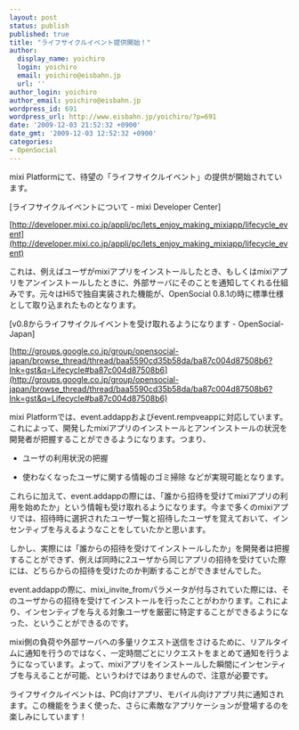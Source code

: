 ```yaml
---
layout: post
status: publish
published: true
title: "ライフサイクルイベント提供開始！"
author:
  display_name: yoichiro
  login: yoichiro
  email: yoichiro@eisbahn.jp
  url: ''
author_login: yoichiro
author_email: yoichiro@eisbahn.jp
wordpress_id: 691
wordpress_url: http://www.eisbahn.jp/yoichiro/?p=691
date: '2009-12-03 21:52:32 +0900'
date_gmt: '2009-12-03 12:52:32 +0900'
categories:
- OpenSocial
---
```


mixi Platformにて、待望の「ライフサイクルイベント」の提供が開始されています。

[ライフサイクルイベントについて - mixi Developer Center]

[http://developer.mixi.co.jp/appli/pc/lets_enjoy_making_mixiapp/lifecycle_event](http://developer.mixi.co.jp/appli/pc/lets_enjoy_making_mixiapp/lifecycle_event)

これは、例えばユーザがmixiアプリをインストールしたとき、もしくはmixiアプリをアンインストールしたときに、外部サーバにそのことを通知してくれる仕組みです。元々はHi5で独自実装された機能が、OpenSocial 0.8.1の時に標準仕様として取り込まれたものとなります。

[v0.8からライフサイクルイベントを受け取れるようになります - OpenSocial-Japan]

[http://groups.google.co.jp/group/opensocial-japan/browse_thread/thread/baa5590cd35b58da/ba87c004d87508b6?lnk=gst&q=Lifecycle#ba87c004d87508b6](http://groups.google.co.jp/group/opensocial-japan/browse_thread/thread/baa5590cd35b58da/ba87c004d87508b6?lnk=gst&q=Lifecycle#ba87c004d87508b6)

mixi Platformでは、event.addappおよびevent.rempveappに対応しています。これによって、開発したmixiアプリのインストールとアンインストールの状況を開発者が把握することができるようになります。つまり、

* ユーザの利用状況の把握

* 使わなくなったユーザに関する情報のゴミ掃除
などが実現可能となります。

これらに加えて、event.addappの際には、「誰から招待を受けてmixiアプリの利用を始めたか」という情報も受け取れるようになります。今まで多くのmixiアプリでは、招待時に選択されたユーザ一覧と招待したユーザを覚えておいて、インセンティブを与えるようなことをしていたかと思います。

しかし、実際には「誰からの招待を受けてインストールしたか」を開発者は把握することができず、例えば同時に2ユーザから同じアプリの招待を受けていた際には、どちらからの招待を受けたのか判断することができませんでした。

event.addappの際に、mixi_invite_fromパラメータが付与されていた際には、そのユーザからの招待を受けてインストールを行ったことがわかります。これにより、インセンティブを与える対象ユーザを厳密に特定することができるようになった、ということができるのです。

mixi側の負荷や外部サーバへの多量リクエスト送信をさけるために、リアルタイムに通知を行うのではなく、一定時間ごとにリクエストをまとめて通知を行うようになっています。よって、mixiアプリをインストールした瞬間にインセンティブを与えることが可能、というわけではありませんので、注意が必要です。

ライフサイクルイベントは、PC向けアプリ、モバイル向けアプリ共に通知されます。この機能をうまく使った、さらに素敵なアプリケーションが登場するのを楽しみにしています！

